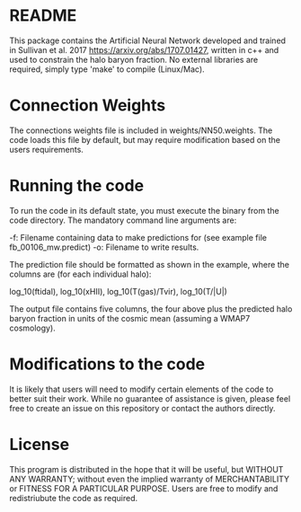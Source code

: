 # README #

This package contains the Artificial Neural Network developed and trained in Sullivan et al. 2017 <https://arxiv.org/abs/1707.01427>, written in c++ and used to constrain the halo baryon fraction. No external libraries are required, simply type 'make' to compile (Linux/Mac).

# Connection Weights #

The connections weights file is included in weights/NN50.weights. The code loads this file by default, but may require modification based on the users requirements.

# Running the code #

To run the code in its default state, you must execute the binary from the code directory. The mandatory command line arguments are:

-f: Filename containing data to make predictions for (see example file fb_00106_mw.predict)
-o: Filename to write results.

The prediction file should be formatted as shown in the example, where the columns are (for each individual halo):

log_10(ftidal), log_10(xHII), log_10(T(gas)/Tvir), log_10(T/|U|)

The output file contains five columns, the four above plus the predicted halo baryon fraction in units of the cosmic mean (assuming a WMAP7 cosmology).

# Modifications to the code #

It is likely that users will need to modify certain elements of the code to better suit their work. While no guarantee of assistance is given, please feel free to create an issue on this repository or contact the authors directly.

# License #

This program is distributed in the hope that it will be useful, but WITHOUT ANY WARRANTY; without even the implied warranty of MERCHANTABILITY or FITNESS FOR A PARTICULAR PURPOSE. Users are free to modify and redistriubute the code as required.